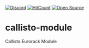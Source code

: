 [![Discord](https://img.shields.io/discord/690660866475032596)](https://discord.gg/vHcUuzN)
[![HitCount](http://hits.dwyl.com/ghztomash/callisto-module.svg)](http://hits.dwyl.com/ghztomash/callisto-module)
[![Open Source](https://badges.frapsoft.com/os/v1/open-source.svg?v=103)](https://opensource.org/)

# callisto-module
Callisto Eurorack Module
